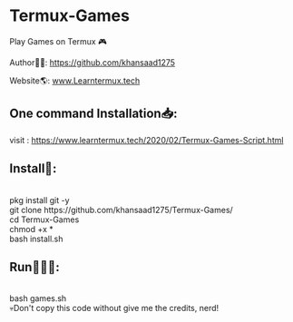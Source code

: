# Termux-Games
Play Games on Termux 🎮<br> 

Author👨‍💻: https://github.com/khansaad1275 <br>

Website🌎: www.Learntermux.tech <br>

## One command Installation📥:
visit : https://www.learntermux.tech/2020/02/Termux-Games-Script.html



## Install📲:
<br>
pkg install git -y
<br>
git clone https://github.com/khansaad1275/Termux-Games/
<br>
cd Termux-Games
<br>
chmod +x *
<br>
bash install.sh
<br>

## Run🏃🏻‍♂️:
<br>
bash games.sh
<br>
💀Don't copy this code without give me the credits, nerd! <br>
